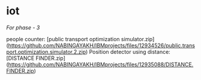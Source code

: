 # iot

*For phase - 3*

people counter:
[public transport optimization simulator.zip]
(https://github.com/NABINGAYAKH/IBMprojects/files/12934526/public.transport.optimization.simulator.2.zip)
Position detector using distance:
[DISTANCE FINDER.zip]
(https://github.com/NABINGAYAKH/IBMprojects/files/12935088/DISTANCE.FINDER.zip)
